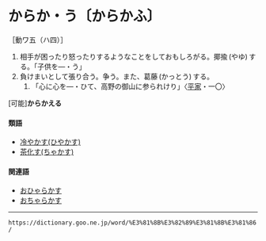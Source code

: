 # からか・う〔からかふ〕

［動ワ五（ハ四）］
1.  相手が困ったり怒ったりするようなことをしておもしろがる。揶揄 (やゆ) する。「子供を―・う」
2.  負けまいとして張り合う。争う。また、葛藤 (かっとう) する。    
    1.  「心に心を―・ひて、高野の御山に参られけり」〈[平家](https://dictionary.goo.ne.jp/word/%E5%B9%B3%E5%AE%B6%E7%89%A9%E8%AA%9E/#jn-198120)・一〇〉
        

\[可能\]**からかえる**

#### 類語

-   [冷やかす(ひやかす)](https://dictionary.goo.ne.jp/word/%E5%86%B7%E3%81%8B%E3%81%99/#jn-187195)
-   [茶化す(ちゃかす)](https://dictionary.goo.ne.jp/word/%E8%8C%B6%E5%8C%96%E3%81%99/#jn-142489)

#### 関連語

-   [おひゃらかす](https://dictionary.goo.ne.jp/word/%E3%81%8A%E3%81%B2%E3%82%83%E3%82%89%E3%81%8B%E3%81%99/#jn-32691)
-   [おちゃらかす](https://dictionary.goo.ne.jp/word/%E3%81%8A%E3%81%A1%E3%82%83%E3%82%89%E3%81%8B%E3%81%99/#jn-31609)

---
`https://dictionary.goo.ne.jp/word/%E3%81%8B%E3%82%89%E3%81%8B%E3%81%86/`